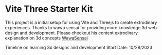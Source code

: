 # Vite Three Starter Kit
This project is a initial setup for using Vite and Threejs to create extrodinary experiences.
Thanks to wawa sensai for providing more knowledge 3d web design and development. Please checkout his content extrodinary explanation on 3d concepts [WawaSensai](https://www.youtube.com/@WawaSensei)

Timeline on learning 3d designs and development
Start Date: 10/28/2023
